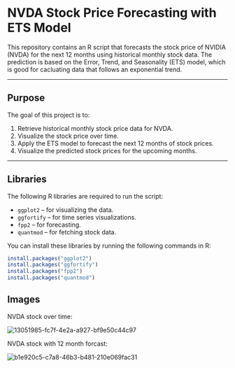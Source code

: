 # NVDA Stock Price Forecasting with ETS Model

This repository contains an R script that forecasts the stock price of NVIDIA (NVDA) for the next 12 months using historical monthly stock data. The prediction is based on the Error, Trend, and Seasonality (ETS) model, which is good for cacluating data that follows an exponential trend.

---

## Purpose

The goal of this project is to:

1. Retrieve historical monthly stock price data for NVDA.
2. Visualize the stock price over time.
3. Apply the ETS model to forecast the next 12 months of stock prices.
4. Visualize the predicted stock prices for the upcoming months.

---

## Libraries

The following R libraries are required to run the script:

- `ggplot2` – for visualizing the data.
- `ggfortify` – for time series visualizations.
- `fpp2` – for forecasting.
- `quantmod` – for fetching stock data.

You can install these libraries by running the following commands in R:

```r
install.packages("ggplot2")
install.packages("ggfortify")
install.packages("fpp2")
install.packages("quantmod")
```
## Images

NVDA stock over time:

![13051985-fc7f-4e2a-a927-bf9e50c44c97](https://github.com/user-attachments/assets/177788c8-a120-408c-a6d0-159deaa220d6)

NVDA stock with 12 month forcast:

![b1e920c5-c7a8-46b3-b481-210e069fac31](https://github.com/user-attachments/assets/2eafb794-f842-4f4e-b2cc-cc11a5e77653)
